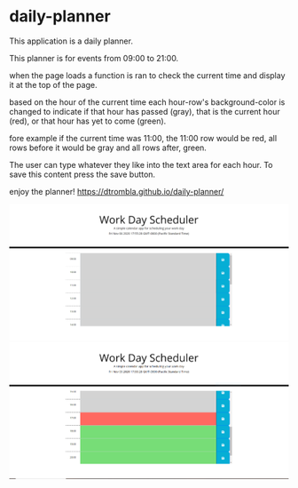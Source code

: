 # daily-planner

This application is a daily planner.

This planner is for events from 09:00 to 21:00.

when the page loads a function is ran to check the current time and display it at the top of the page.

based on the hour of the current time each hour-row's background-color is changed to indicate if that hour has passed (gray), that is the current hour (red), or that hour has yet to come (green).

fore example if the current time was 11:00, the 11:00 row would be red, all rows before it would be gray and all rows after, green. 

The user can type whatever they like into the text area for each hour. To save this content press the save button. 

enjoy the planner! https://dtrombla.github.io/daily-planner/

![Planner](https://github.com/DTrombla/images/blob/main/planner1.PNG)
![Planner](https://github.com/DTrombla/images/blob/main/planner2.PNG)
